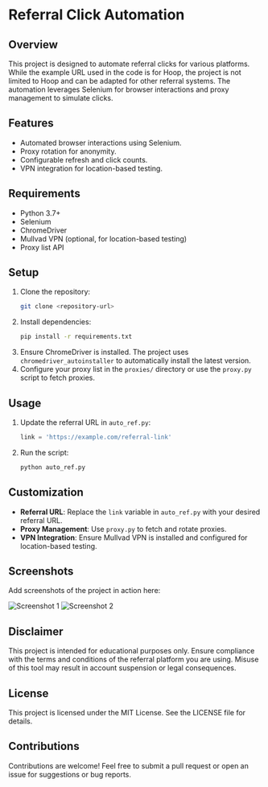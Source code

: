 # Referral Click Automation

## Overview
This project is designed to automate referral clicks for various platforms. While the example URL used in the code is for Hoop, the project is not limited to Hoop and can be adapted for other referral systems. The automation leverages Selenium for browser interactions and proxy management to simulate clicks.

## Features
- Automated browser interactions using Selenium.
- Proxy rotation for anonymity.
- Configurable refresh and click counts.
- VPN integration for location-based testing.

## Requirements
- Python 3.7+
- Selenium
- ChromeDriver
- Mullvad VPN (optional, for location-based testing)
- Proxy list API

## Setup
1. Clone the repository:
   ```bash
   git clone <repository-url>
   ```
2. Install dependencies:
   ```bash
   pip install -r requirements.txt
   ```
3. Ensure ChromeDriver is installed. The project uses `chromedriver_autoinstaller` to automatically install the latest version.
4. Configure your proxy list in the `proxies/` directory or use the `proxy.py` script to fetch proxies.

## Usage
1. Update the referral URL in `auto_ref.py`:
   ```python
   link = 'https://example.com/referral-link'
   ```
2. Run the script:
   ```bash
   python auto_ref.py
   ```

## Customization
- **Referral URL**: Replace the `link` variable in `auto_ref.py` with your desired referral URL.
- **Proxy Management**: Use `proxy.py` to fetch and rotate proxies.
- **VPN Integration**: Ensure Mullvad VPN is installed and configured for location-based testing.

## Screenshots
Add screenshots of the project in action here:

![Screenshot 1](path/to/screenshot1.png)
![Screenshot 2](path/to/screenshot2.png)

## Disclaimer
This project is intended for educational purposes only. Ensure compliance with the terms and conditions of the referral platform you are using. Misuse of this tool may result in account suspension or legal consequences.

## License
This project is licensed under the MIT License. See the LICENSE file for details.

## Contributions
Contributions are welcome! Feel free to submit a pull request or open an issue for suggestions or bug reports.
